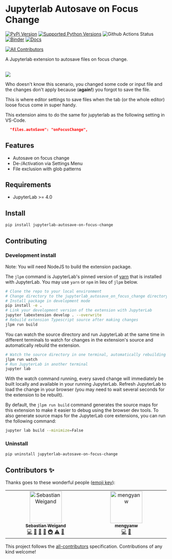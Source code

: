 # Jupyterlab Autosave on Focus Change

[![PyPi Version](https://img.shields.io/pypi/v/jupyterlab_autosave_on_focus_change.svg)](https://pypi.org/project/jupyterlab_autosave_on_focus_change/)
[![Supported Python Versions](https://img.shields.io/pypi/pyversions/jupyterlab_autosave_on_focus_change.svg)](https://pypi.org/project/jupyterlab_autosave_on_focus_change/)
![Github Actions Status](https://github.com/s-weigand/jupyterlab_autosave_on_focus_change/workflows/Build/badge.svg)
[![Binder](https://mybinder.org/badge_logo.svg)](https://mybinder.org/v2/gh/s-weigand/jupyterlab_autosave_on_focus_change/main?urlpath=lab)
[![Docs](https://img.shields.io/badge/documentation-yes-brightgreen.svg)](https://s-weigand.github.io/jupyterlab_autosave_on_focus_change/)

<!-- ALL-CONTRIBUTORS-BADGE:START - Do not remove or modify this section -->
[![All Contributors](https://img.shields.io/badge/all_contributors-2-orange.svg?style=flat-square)](#contributors-)
<!-- ALL-CONTRIBUTORS-BADGE:END -->

A Jupyterlab extension to autosave files on focus change.

<br>

<img style="display: block; margin: auto;" src="https://github.com/s-weigand/jupyterlab_autosave_on_focus_change/blob/main/assets/demo.gif?raw=true">

Who doesn't know this scenario, you changed some code or input file and the changes don't apply because (**again!**)
you forgot to save the file.

This is where editor settings to save files when the tab (or the whole editor) loose focus come in super handy.

This extension aims to do the same for jupyterlab as the following setting in VS-Code.

```json
  "files.autoSave": "onFocusChange",
```

## Features

- Autosave on focus change
- De-/Activation via Settings Menu
- File exclusion with glob patterns

## Requirements

- JupyterLab >= 4.0

## Install

```bash
pip install jupyterlab-autosave-on-focus-change
```

## Contributing

### Development install

Note: You will need NodeJS to build the extension package.

The `jlpm` command is JupyterLab's pinned version of
[yarn](https://yarnpkg.com/) that is installed with JupyterLab. You may use
`yarn` or `npm` in lieu of `jlpm` below.

```bash
# Clone the repo to your local environment
# Change directory to the jupyterlab_autosave_on_focus_change directory
# Install package in development mode
pip install -e .
# Link your development version of the extension with JupyterLab
jupyter labextension develop . --overwrite
# Rebuild extension Typescript source after making changes
jlpm run build
```

You can watch the source directory and run JupyterLab at the same time in different terminals to watch for changes in the extension's source and automatically rebuild the extension.

```bash
# Watch the source directory in one terminal, automatically rebuilding when needed
jlpm run watch
# Run JupyterLab in another terminal
jupyter lab
```

With the watch command running, every saved change will immediately be built locally and available in your running JupyterLab. Refresh JupyterLab to load the change in your browser (you may need to wait several seconds for the extension to be rebuilt).

By default, the `jlpm run build` command generates the source maps for this extension to make it easier to debug using the browser dev tools. To also generate source maps for the JupyterLab core extensions, you can run the following command:

```bash
jupyter lab build --minimize=False
```

### Uninstall

```bash
pip uninstall jupyterlab-autosave-on-focus-change
```

## Contributors ✨

Thanks goes to these wonderful people ([emoji key](https://allcontributors.org/docs/en/emoji-key)):

<!-- ALL-CONTRIBUTORS-LIST:START - Do not remove or modify this section -->
<!-- prettier-ignore-start -->
<!-- markdownlint-disable -->
<table>
  <tbody>
    <tr>
      <td align="center" valign="top" width="14.28%"><a href="https://github.com/s-weigand"><img src="https://avatars.githubusercontent.com/u/9513634?v=4?s=100" width="100px;" alt="Sebastian Weigand"/><br /><sub><b>Sebastian Weigand</b></sub></a><br /><a href="https://github.com/s-weigand/jupyterlab_autosave_on_focus_change/commits?author=s-weigand" title="Code">💻</a> <a href="#ideas-s-weigand" title="Ideas, Planning, & Feedback">🤔</a> <a href="#maintenance-s-weigand" title="Maintenance">🚧</a> <a href="#projectManagement-s-weigand" title="Project Management">📆</a> <a href="#infra-s-weigand" title="Infrastructure (Hosting, Build-Tools, etc)">🚇</a> <a href="https://github.com/s-weigand/jupyterlab_autosave_on_focus_change/commits?author=s-weigand" title="Tests">⚠️</a> <a href="https://github.com/s-weigand/jupyterlab_autosave_on_focus_change/commits?author=s-weigand" title="Documentation">📖</a></td>
      <td align="center" valign="top" width="14.28%"><a href="https://www.wumengyan.com/"><img src="https://avatars.githubusercontent.com/u/85606983?v=4?s=100" width="100px;" alt="mengyanw"/><br /><sub><b>mengyanw</b></sub></a><br /><a href="https://github.com/s-weigand/jupyterlab_autosave_on_focus_change/commits?author=mengyanw" title="Code">💻</a> <a href="#maintenance-mengyanw" title="Maintenance">🚧</a></td>
    </tr>
  </tbody>
</table>

<!-- markdownlint-restore -->
<!-- prettier-ignore-end -->

<!-- ALL-CONTRIBUTORS-LIST:END -->

This project follows the [all-contributors](https://github.com/all-contributors/all-contributors) specification. Contributions of any kind welcome!
